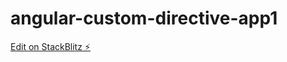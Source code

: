 # angular-custom-directive-app1

[Edit on StackBlitz ⚡️](https://stackblitz.com/edit/angular-custom-directive-app1)